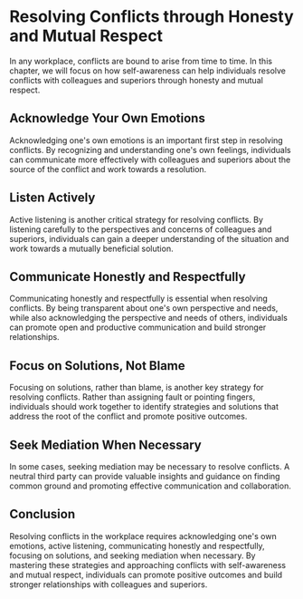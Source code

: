 Resolving Conflicts through Honesty and Mutual Respect
===========================================================================================================================

In any workplace, conflicts are bound to arise from time to time. In this chapter, we will focus on how self-awareness can help individuals resolve conflicts with colleagues and superiors through honesty and mutual respect.

Acknowledge Your Own Emotions
-----------------------------

Acknowledging one's own emotions is an important first step in resolving conflicts. By recognizing and understanding one's own feelings, individuals can communicate more effectively with colleagues and superiors about the source of the conflict and work towards a resolution.

Listen Actively
---------------

Active listening is another critical strategy for resolving conflicts. By listening carefully to the perspectives and concerns of colleagues and superiors, individuals can gain a deeper understanding of the situation and work towards a mutually beneficial solution.

Communicate Honestly and Respectfully
-------------------------------------

Communicating honestly and respectfully is essential when resolving conflicts. By being transparent about one's own perspective and needs, while also acknowledging the perspective and needs of others, individuals can promote open and productive communication and build stronger relationships.

Focus on Solutions, Not Blame
-----------------------------

Focusing on solutions, rather than blame, is another key strategy for resolving conflicts. Rather than assigning fault or pointing fingers, individuals should work together to identify strategies and solutions that address the root of the conflict and promote positive outcomes.

Seek Mediation When Necessary
-----------------------------

In some cases, seeking mediation may be necessary to resolve conflicts. A neutral third party can provide valuable insights and guidance on finding common ground and promoting effective communication and collaboration.

Conclusion
----------

Resolving conflicts in the workplace requires acknowledging one's own emotions, active listening, communicating honestly and respectfully, focusing on solutions, and seeking mediation when necessary. By mastering these strategies and approaching conflicts with self-awareness and mutual respect, individuals can promote positive outcomes and build stronger relationships with colleagues and superiors.
